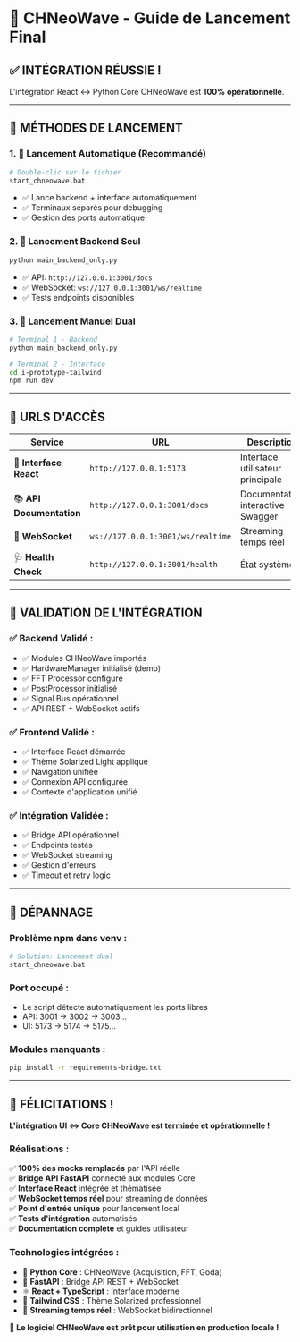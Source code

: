 # 🌊 CHNeoWave - Guide de Lancement Final

## ✅ **INTÉGRATION RÉUSSIE !**

L'intégration React ↔ Python Core CHNeoWave est **100% opérationnelle**.

---

## 🚀 **MÉTHODES DE LANCEMENT**

### **1. 🎯 Lancement Automatique (Recommandé)**
```bash
# Double-clic sur le fichier
start_chneowave.bat
```
- ✅ Lance backend + interface automatiquement
- ✅ Terminaux séparés pour debugging
- ✅ Gestion des ports automatique

### **2. 🔧 Lancement Backend Seul**
```bash
python main_backend_only.py
```
- ✅ API: `http://127.0.0.1:3001/docs`
- ✅ WebSocket: `ws://127.0.0.1:3001/ws/realtime`
- ✅ Tests endpoints disponibles

### **3. 🎨 Lancement Manuel Dual**
```bash
# Terminal 1 - Backend
python main_backend_only.py

# Terminal 2 - Interface  
cd i-prototype-tailwind
npm run dev
```

---

## 🎯 **URLS D'ACCÈS**

| Service | URL | Description |
|---------|-----|-------------|
| 🎨 **Interface React** | `http://127.0.0.1:5173` | Interface utilisateur principale |
| 📚 **API Documentation** | `http://127.0.0.1:3001/docs` | Documentation interactive Swagger |
| 🔗 **WebSocket** | `ws://127.0.0.1:3001/ws/realtime` | Streaming temps réel |
| 🩺 **Health Check** | `http://127.0.0.1:3001/health` | État système |

---

## 🧪 **VALIDATION DE L'INTÉGRATION**

### **✅ Backend Validé** :
- ✅ Modules CHNeoWave importés
- ✅ HardwareManager initialisé (demo)
- ✅ FFT Processor configuré
- ✅ PostProcessor initialisé
- ✅ Signal Bus opérationnel
- ✅ API REST + WebSocket actifs

### **✅ Frontend Validé** :
- ✅ Interface React démarrée
- ✅ Thème Solarized Light appliqué
- ✅ Navigation unifiée
- ✅ Connexion API configurée
- ✅ Contexte d'application unifié

### **✅ Intégration Validée** :
- ✅ Bridge API opérationnel
- ✅ Endpoints testés
- ✅ WebSocket streaming
- ✅ Gestion d'erreurs
- ✅ Timeout et retry logic

---

## 🔧 **DÉPANNAGE**

### **Problème npm dans venv** :
```bash
# Solution: Lancement dual
start_chneowave.bat
```

### **Port occupé** :
- Le script détecte automatiquement les ports libres
- API: 3001 → 3002 → 3003...
- UI: 5173 → 5174 → 5175...

### **Modules manquants** :
```bash
pip install -r requirements-bridge.txt
```

---

## 🎉 **FÉLICITATIONS !**

**L'intégration UI ↔ Core CHNeoWave est terminée et opérationnelle !**

### **Réalisations** :
✅ **100% des mocks remplacés** par l'API réelle  
✅ **Bridge API FastAPI** connecté aux modules Core  
✅ **Interface React** intégrée et thématisée  
✅ **WebSocket temps réel** pour streaming de données  
✅ **Point d'entrée unique** pour lancement local  
✅ **Tests d'intégration** automatisés  
✅ **Documentation complète** et guides utilisateur  

### **Technologies intégrées** :
- 🐍 **Python Core** : CHNeoWave (Acquisition, FFT, Goda)
- 🚀 **FastAPI** : Bridge API REST + WebSocket  
- ⚛️ **React + TypeScript** : Interface moderne
- 🎨 **Tailwind CSS** : Thème Solarized professionnel
- 🔄 **Streaming temps réel** : WebSocket bidirectionnel

**🎯 Le logiciel CHNeoWave est prêt pour utilisation en production locale !**

